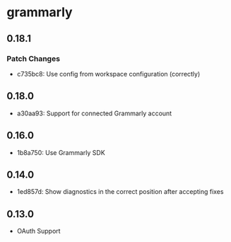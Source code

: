 # grammarly

## 0.18.1

### Patch Changes

- c735bc8: Use config from workspace configuration (correctly)

## 0.18.0

- a30aa93: Support for connected Grammarly account

## 0.16.0

- 1b8a750: Use Grammarly SDK

## 0.14.0

- 1ed857d: Show diagnostics in the correct position after accepting fixes

## 0.13.0

- OAuth Support
